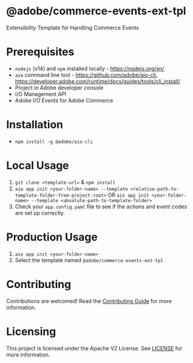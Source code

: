 <!--
Copyright 2022 Adobe. All rights reserved.
This file is licensed to you under the Apache License, Version 2.0 (the "License");
you may not use this file except in compliance with the License. You may obtain a copy
of the License at http://www.apache.org/licenses/LICENSE-2.0

Unless required by applicable law or agreed to in writing, software distributed under
the License is distributed on an "AS IS" BASIS, WITHOUT WARRANTIES OR REPRESENTATIONS
OF ANY KIND, either express or implied. See the License for the specific language
governing permissions and limitations under the License.
-->

# @adobe/commerce-events-ext-tpl
Extensibility Template for Handling Commerce Events

# Prerequisites
- `nodejs` (v14) and `npm` installed locally - https://nodejs.org/en/
- `aio` command line tool - https://github.com/adobe/aio-cli, https://developer.adobe.com/runtime/docs/guides/tools/cli_install/
- Project in Adobe developer console
- I/O Management API
- Adobe I/O Events for Adobe Commerce 

# Installation
- `npm install -g @adobe/aio-cli`

# Local Usage
1. `git clone <template-url>` & `npm install`
2. `aio app init <your-folder-name> --template <relative-path-to-template-folder-from-project-root>`
    OR
   `aio app init <your-folder-name> --template <absolute-path-to-template-folder>`
3. Check your `app.config.yaml` file to see if the actions and event codes are set up correctly.

# Production Usage
1. `aio app init <your-folder-name>`
2. Select the template named `@adobe/commerce-events-ext-tpl`

# Contributing
Contributions are welcomed! Read the [Contributing Guide](CONTRIBUTING.md) for more information.

# Licensing
This project is licensed under the Apache V2 License. See [LICENSE](LICENSE) for more information.
